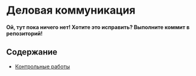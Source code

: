 # Деловая коммуникация

#### Ой, тут пока ничего нет! Хотите это исправить? Выполните коммит в репозиторий!

## Содержание

* [Контрольные работы]()